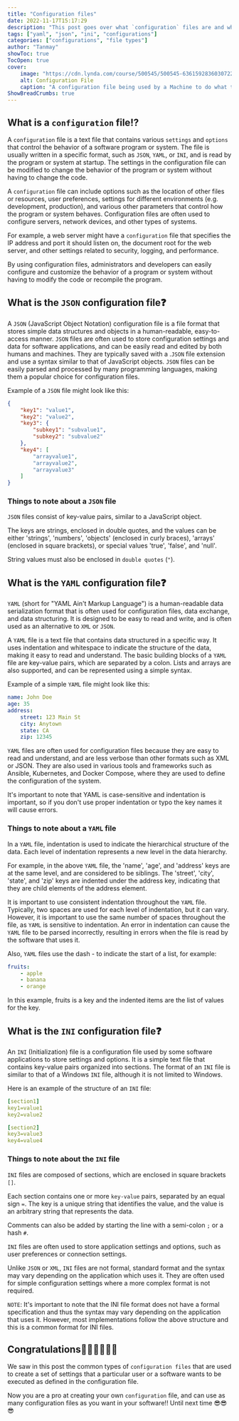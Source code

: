 ```yaml
---
title: "Configuration files"
date: 2022-11-17T15:17:29
description: "This post goes over what `configuration` files are and where are they useful"
tags: ["yaml", "json", "ini", "configurations"]
categories: ["configurations", "file types"]
author: "Tanmay"
showToc: true
TocOpen: true
cover:
    image: "https://cdn.lynda.com/course/500545/500545-636159283603072249-16x9.jpg"
    alt: Configuration File
    caption: "A configuration file being used by a Machine to do what the configuration says!"
ShowBreadCrumbs: true
---
```


## What is a `configuration` file⁉️ 

A `configuration` file is a text file that contains various `settings` and `options` that control the behavior of a software program or system. The file is usually written in a specific format, such as `JSON`, `YAML`, or `INI`, and is read by the program or system at startup. The settings in the configuration file can be modified to change the behavior of the program or system without having to change the code.

A `configuration` file can include options such as the location of other files or resources, user preferences, settings for different environments (e.g. development, production), and various other parameters that control how the program or system behaves. Configuration files are often used to configure servers, network devices, and other types of systems.

For example, a web server might have a `configuration` file that specifies the IP address and port it should listen on, the document root for the web server, and other settings related to security, logging, and performance.

By using configuration files, administrators and developers can easily configure and customize the behavior of a program or system without having to modify the code or recompile the program.

## What is the `JSON` configuration file❓

A `JSON` (JavaScript Object Notation) configuration file is a file format that stores simple data structures and objects in a human-readable, easy-to-access manner. `JSON` files are often used to store configuration settings and data for software applications, and can be easily read and edited by both humans and machines. They are typically saved with a .`JSON` file extension and use a syntax similar to that of JavaScript objects. `JSON` files can be easily parsed and processed by many programming languages, making them a popular choice for configuration files.

Example of a `JSON` file might look like this:

```json
{
    "key1": "value1",
    "key2": "value2",
    "key3": {
        "subkey1": "subvalue1",
        "subkey2": "subvalue2"
    },
    "key4": [
        "arrayvalue1",
        "arrayvalue2",
        "arrayvalue3"
    ]
}
```

### Things to note about a `JSON` file

`JSON` files consist of key-value pairs, similar to a JavaScript object.

The keys are strings, enclosed in double quotes, and the values can be either 'strings', 'numbers', 'objects' (enclosed in curly braces), 'arrays' (enclosed in square brackets), or special values 'true', 'false', and 'null'.

String values must also be enclosed in `double quotes` (`"`).

## What is the `YAML` configuration file❓

`YAML` (short for "YAML Ain't Markup Language") is a human-readable data serialization format that is often used for configuration files, data exchange, and data structuring. It is designed to be easy to read and write, and is often used as an alternative to `XML` or `JSON`.

A `YAML` file is a text file that contains data structured in a specific way. It uses indentation and whitespace to indicate the structure of the data, making it easy to read and understand. The basic building blocks of a `YAML` file are key-value pairs, which are separated by a colon. Lists and arrays are also supported, and can be represented using a simple syntax.

Example of a simple `YAML` file might look like this:

```yaml
name: John Doe
age: 35
address:
    street: 123 Main St
    city: Anytown
    state: CA
    zip: 12345
```
`YAML` files are often used for configuration files because they are easy to read and understand, and are less verbose than other formats such as XML or JSON. They are also used in various tools and frameworks such as Ansible, Kubernetes, and Docker Compose, where they are used to define the configuration of the system.

It's important to note that YAML is case-sensitive and indentation is important, so if you don't use proper indentation or typo the key names it will cause errors. 

### Things to note about a `YAML` file

In a `YAML` file, indentation is used to indicate the hierarchical structure of the data. Each level of indentation represents a new level in the data hierarchy.

For example, in the above `YAML` file, the 'name', 'age', and 'address' keys are at the same level, and are considered to be siblings. The 'street', 'city', 'state', and 'zip' keys are indented under the address key, indicating that they are child elements of the address element. 

It is important to use consistent indentation throughout the `YAML` file. Typically, two spaces are used for each level of indentation, but it can vary. However, it is important to use the same number of spaces throughout the file, as `YAML` is sensitive to indentation. An error in indentation can cause the `YAML` file to be parsed incorrectly, resulting in errors when the file is read by the software that uses it.

Also, `YAML` files use the dash - to indicate the start of a list, for example:

```yaml
fruits:
    - apple
    - banana
    - orange
```
In this example, fruits is a key and the indented items are the list of values for the key.

## What is the `INI` configuration file❓

An `INI` (Initialization) file is a configuration file used by some software applications to store settings and options. It is a simple text file that contains key-value pairs organized into sections. The format of an `INI` file is similar to that of a Windows `INI` file, although it is not limited to Windows.

Here is an example of the structure of an `INI` file:

```yaml
[section1]
key1=value1
key2=value2

[section2]
key3=value3
key4=value4
```

### Things to note about the `INI` file

`INI` files are composed of sections, which are enclosed in square brackets `[]`.

Each section contains one or more `key-value` pairs, separated by an equal sign `=`. The key is a unique string that identifies the value, and the value is an arbitrary string that represents the data.

Comments can also be added by starting the line with a semi-colon `;` or a hash `#`.

`INI` files are often used to store application settings and options, such as user preferences or connection settings.

Unlike `JSON` or `XML`, `INI` files are not formal, standard format and the syntax may vary depending on the application which uses it. They are often used for simple configuration settings where a more complex format is not required.

`NOTE`: It's important to note that the INI file format does not have a formal specification and thus the syntax may vary depending on the application that uses it. However, most implementations follow the above structure and this is a common format for INI files.

## Congratulations🙌🎉🥳🙌🎉🥳

We saw in this post the common types of `configuration files` that are used to create a set of settings that a particular user or a software wants to be executed as defined in the configuration file. 

Now you are a pro at creating your own `configuration` file, and can use as many configuration files as you want in your software!! Until next time 😎😎😎